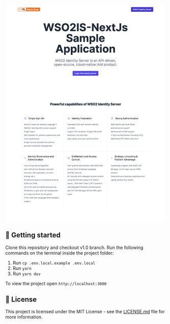 <p align="center">
  <img src="public/screenshot.png" alt="Screenshot">
</p>

## 🚀 Getting started

Clone this repository and checkout v1.0 branch. Run the following commands on the terminal inside the project folder:

1. Run `cp .env.local.example .env.local`
2. Run `yarn`
3. Run `yarn dev`

To view the project open `http://localhost:3000`

## 📝 License

This project is licensed under the MIT License - see the [LICENSE.md](LICENSE.md) file for more information.
